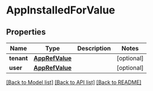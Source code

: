 # AppInstalledForValue

## Properties
Name | Type | Description | Notes
------------ | ------------- | ------------- | -------------
**tenant** | [**AppRefValue**](AppRefValue.md) |  | [optional] 
**user** | [**AppRefValue**](AppRefValue.md) |  | [optional] 

[[Back to Model list]](../README.md#documentation-for-models) [[Back to API list]](../README.md#documentation-for-api-endpoints) [[Back to README]](../README.md)


